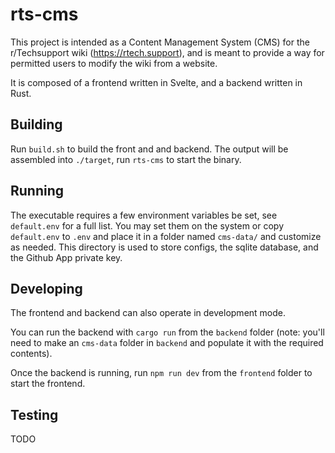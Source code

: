 # rts-cms
This project is intended as a Content Management System (CMS) for the r/Techsupport wiki (<https://rtech.support>), and is meant to provide a way
for permitted users to modify the wiki from a website.

It is composed of a frontend written in Svelte, and a backend written in Rust.

## Building
Run `build.sh` to build the front and and backend. The output will be assembled into `./target`, run `rts-cms` to start the binary.

## Running
The executable requires a few environment variables be set, see `default.env` for a full list. You may set them on the system or copy `default.env` to `.env`
and place it in a folder named `cms-data/` and customize as needed. This directory is used to store configs, the sqlite database, and the Github App private key.

## Developing
The frontend and backend can also operate in development mode.

You can run the backend with `cargo run` from the `backend` folder (note: you'll need to make an `cms-data` folder in `backend` and populate it with the required contents).

Once the backend is running, run `npm run dev` from the `frontend` folder to start the frontend.

## Testing
TODO